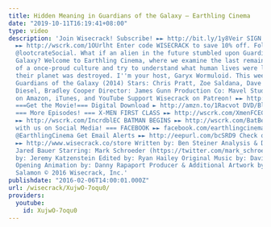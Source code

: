 ```yaml
---
title: Hidden Meaning in Guardians of the Galaxy – Earthling Cinema
date: "2019-10-11T16:19:41+08:00"
type: video
description: 'Join Wisecrack! Subscribe! ►► http://bit.ly/1y8Veir SIGN UP FOR LOOTPETS!
  ►► http://wscrk.com/1OUrlht Enter code WISECRACK to save 10% off. Follow Loot Crate
  @lootcrateSocial. What if an alien in the future stumbled upon Guardians of the
  Galaxy? Welcome to Earthling Cinema, where we examine the last remaining artifacts
  of a once-proud culture and try to understand what human lives were like before
  their planet was destroyed. I''m your host, Garyx Wormuloid. This week''s film:
  Guardians of the Galaxy (2014) Stars: Chris Pratt, Zoe Saldana, Dave Bautista, Vin
  Diesel, Bradley Cooper Director: James Gunn Production Co: Mavel Studios Available
  on Amazon, iTunes, and YouTube Support Wisecrack on Patreon! ►► http://wscrk.com/PatreonWC
  ===Get the Movie!=== Digital Download ► http://amzn.to/1Racvot DVD/Blu-ray ► http://amzn.to/28KtNJ9
  === More Episodes! === X-MEN FIRST CLASS ►► http://wscrk.com/XmenFCEC THE INCREDIBLES
  ►► http://wscrk.com/IncrdblEC BATMAN BEGINS ►► http://wscrk.com/BatBegEC === Connect
  with us on Social Media! === FACEBOOK ►► facebook.com/earthlingcinema TWITTER ►►
  @EarthlingCinema Get Email Alerts ►► http://eepurl.com/bcSRD9 Check out our Merch!
  ►► http://www.wisecrack.co/store Written by: Ben Steiner Analysis & Directed by:
  Jared Bauer Starring: Mark Schroeder (https://twitter.com/mark_schroeder) Co-Written
  by: Jeremy Katzenstein Edited by: Ryan Hailey Original Music by: David Krystal (http://www.davidkrystalmusic.com)
  Opening Animation by: Danny Rapaport Producer & Additional Artwork by: Jacob S.
  Salamon © 2016 Wisecrack, Inc.'
publishdate: "2016-02-06T14:00:01.000Z"
url: /wisecrack/XujwO-7oqu0/
providers:
  youtube:
    id: XujwO-7oqu0
---
```

